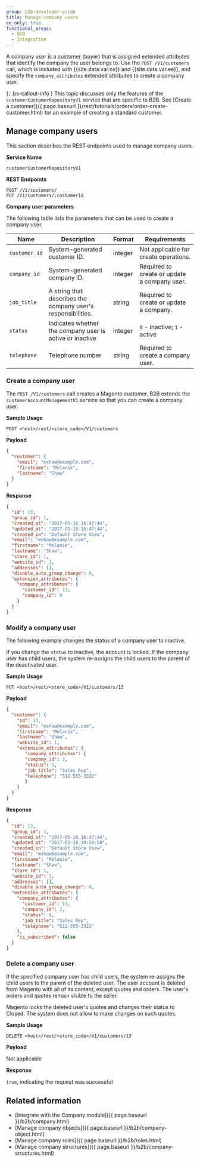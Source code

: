 ```yaml
---
group: b2b-developer-guide
title: Manage company users
ee_only: true
functional_areas:
  - B2B
  - Integration
---
```


A company user is a customer (buyer) that is assigned extended attributes that identify the company the user belongs to. Use the `POST /V1/customers` call, which is included with {{site.data.var.ce}} and {{site.data.var.ee}}, and specify the `company_attributes` extended attributes to create a company user.

{: .bs-callout-info }
This topic discusses only the features of the `customerCustomerRepositoryV1` service that are specific to B2B. See [Create a customer]({{ page.baseurl }}/rest/tutorials/orders/order-create-customer.html) for an example of creating a standard customer.

## Manage company users

This section describes the REST endpoints used to manage company users.

**Service Name**

`customerCustomerRepositoryV1`

**REST Endpoints**

```terminal
POST /V1/customers/
PUT /V1/customers/:customerId
```

**Company user parameters**

The following table lists the parameters that can be used to create a company user.

Name | Description | Format | Requirements
--- | --- | --- | ---
`customer_id` | System-generated customer ID. | integer | Not applicable for create operations.
`company_id` | System-generated company ID. | integer | Required to create or update a company user.
`job_title` | A string that describes the company user's responsibilities. | string | Required to create or update a company.
`status` | Indicates whether the company user is active or inactive | integer | `0` - inactive; `1` - active
`telephone`  |  Telephone number | string | Required to create a company user.

### Create a company user

The `POST /V1/customers` call creates a Magento customer. B2B extends the `customerAccountManagementV1` service so that you can create a company user.

**Sample Usage**

`POST <host>/rest/<store_code>/V1/customers`

**Payload**

```json
{
  "customer": {
    "email": "mshaw@example.com",
    "firstname": "Melanie",
    "lastname": "Shaw"
  }
}
```

**Response**

```json
{
  "id": 13,
  "group_id": 1,
  "created_at": "2017-05-18 16:47:44",
  "updated_at": "2017-05-18 16:47:44",
  "created_in": "Default Store View",
  "email": "mshaw@example.com",
  "firstname": "Melanie",
  "lastname": "Shaw",
  "store_id": 1,
  "website_id": 1,
  "addresses": [],
  "disable_auto_group_change": 0,
  "extension_attributes": {
    "company_attributes": {
      "customer_id": 13,
      "company_id": 0
    }
  }
}
```

### Modify a company user

The following example changes the status of a company user to inactive.

If you change the `status` to inactive, the account is locked. If the company user has child users, the system re-assigns the child users to the parent of the deactivated user.

**Sample Usage**

`PUT <host>/rest/<store_code>/V1/customers/13`

**Payload**

```json
{
  "customer": {
    "id": 13,
    "email": "mshaw@example.com",
    "firstname": "Melanie",
    "lastname": "Shaw",
    "website_id": 1,
    "extension_attributes": {
       "company_attributes": {
       "company_id": 2,
       "status": 1,
       "job_title": "Sales Rep",
       "telephone": "512-555-3322"
       }
    }
  }
}
```

**Response**

```json
{
  "id": 13,
  "group_id": 1,
  "created_at": "2017-05-18 16:47:44",
  "updated_at": "2017-05-18 18:50:58",
  "created_in": "Default Store View",
  "email": "mshaw@example.com",
  "firstname": "Melanie",
  "lastname": "Shaw",
  "store_id": 1,
  "website_id": 1,
  "addresses": [],
  "disable_auto_group_change": 0,
  "extension_attributes": {
    "company_attributes": {
      "customer_id": 13,
      "company_id": 2,
      "status": 0,
      "job_title": "Sales Rep",
      "telephone": "512-555-3322"
    },
    "is_subscribed": false
  }
}
```

### Delete a company user

If the specified company user has child users, the system re-assigns the child users to the parent of the deleted user. The user account is deleted from Magento with all of its content, except quotes and orders. The user's orders and quotes remain visible to the seller.

Magento locks the deleted user's quotes and changes their status to Closed. The system does not allow to make changes on such quotes.

**Sample Usage**

`DELETE <host>/rest/<store_code>/V1/customers/13`

**Payload**

Not applicable

**Response**

`true`, indicating the request was successful

## Related information

*  [Integrate with the Company module]({{ page.baseurl }}/b2b/company.html)
*  [Manage company objects]({{ page.baseurl }}/b2b/company-object.html)
*  [Manage company roles]({{ page.baseurl }}/b2b/roles.html)
*  [Manage company structures]({{ page.baseurl }}/b2b/company-structures.html)
